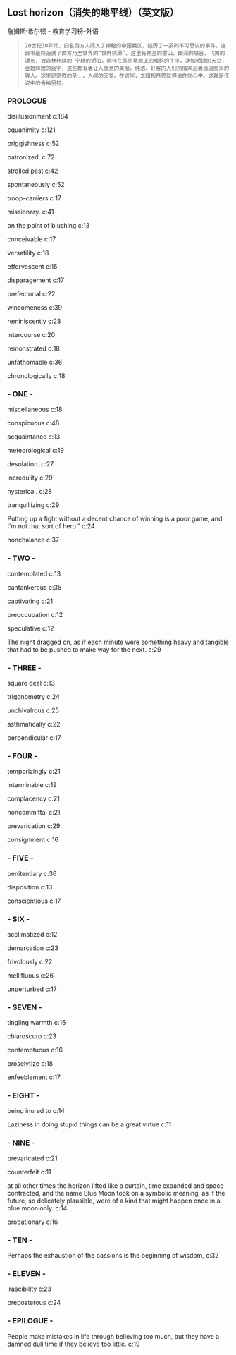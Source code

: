 ## Lost horizon（消失的地平线）（英文版）

詹姆斯·希尔顿  -  教育学习榜-外语

>     20世纪30年代，四名西方人闯入了神秘的中国藏区，经历了一系列不可思议的事件。这部书是终造就了西方乃至世界的“世外桃源”。这里有神圣的雪山，幽深的峡谷，飞舞的瀑布，被森林环绕的 宁静的湖泊，徜徉在美丽草原上的成群的牛羊，净如明镜的天空，金碧辉煌的庙宇，这些都有着让人窒息的美丽。纯洁、好客的人们热情欢迎着远道而来的客人。这里是宗教的圣土，人间的天堂。在这里，太阳和月亮就停泊在你心中。这就是传说中的香格里拉。


### PROLOGUE

disillusionment c:184

equanimity  c:121

priggishness c:52

patronized. c:72

strolled past c:42

spontaneously c:52

troop-carriers c:17

missionary. c:41

 on the point of blushing c:13

conceivable c:17

versatility c:18

effervescent c:15

disparagement c:17

prefectorial c:22

winsomeness c:39

reminiscently c:28

intercourse c:20

remonstrated c:18

unfathomable c:36

chronologically c:18

### - ONE -

miscellaneous c:18

conspicuous c:48

acquaintance c:13

meteorological c:19

desolation. c:27

incredulity c:29

hysterical. c:28

tranquillizing c:29

Putting up a fight without a decent chance of winning is a poor game, and I'm not that sort of hero.” c:24

nonchalance c:37

### - TWO -

contemplated c:13

cantankerous c:35

captivating c:21

preoccupation c:12

speculative c:12

The night dragged on, as if each minute were something heavy and tangible that had to be pushed to make way for the next.  c:29

### - THREE -

square deal c:13

trigonometry c:24

unchivalrous c:25

asthmatically c:22

perpendicular c:17

### - FOUR -

temporizingly c:21

interminable c:19

complacency c:21

noncommittal c:21

prevarication c:29

consignment c:16

### - FIVE -

penitentiary c:36

disposition c:13

conscientious c:17

### - SIX -

acclimatized c:12

demarcation c:23

frivolously c:22

mellifluous c:26

unperturbed c:17

### - SEVEN -

tingling warmth c:16

chiaroscuro c:23

contemptuous c:16

proselytize c:18

enfeeblement c:17

### - EIGHT -

being inured to c:14

Laziness in doing stupid things can be a great virtue c:11

### - NINE -

prevaricated c:21

counterfeit c:11

at all other times the horizon lifted like a curtain, time expanded and space contracted, and the name Blue Moon took on a symbolic meaning, as if the future, so delicately plausible, were of a kind that might happen once in a blue moon only. c:14

probationary c:16

### - TEN -

Perhaps the exhaustion of the passions is the beginning of wisdom, c:32

### - ELEVEN -

irascibility c:23

preposterous c:24

### - EPILOGUE -

People make mistakes in life through believing too much, but they have a damned dull time if they believe too little.  c:19